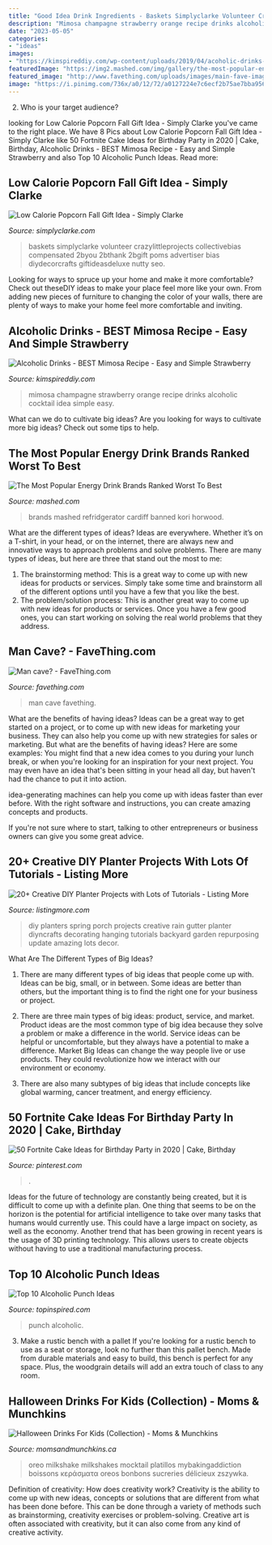 ```yaml
---
title: "Good Idea Drink Ingredients - Baskets Simplyclarke Volunteer Crazylittleprojects Collectivebias Compensated 2byou 2bthank 2bgift Poms Advertiser Bias Diydecorcrafts Giftideasdeluxe Nutty Seo"
description: "Mimosa champagne strawberry orange recipe drinks alcoholic cocktail idea simple easy"
date: "2023-05-05"
categories:
- "ideas"
images:
- "https://kimspireddiy.com/wp-content/uploads/2019/04/acoholic-drinks-pink-mimosa-4.jpg"
featuredImage: "https://img2.mashed.com/img/gallery/the-most-popular-energy-drink-brands-ranked-worst-to-best/l-intro-1619716594.jpg"
featured_image: "http://www.favething.com/uploads/images/main-fave-images/main-8cf288fcdc766ce55e15168c7b6926dae8a65a5b.jpg"
image: "https://i.pinimg.com/736x/a0/12/72/a0127224e7c6ecf2b75ae7bba95650d4.jpg"
---
```



2. Who is your target audience?

	

		
looking for Low Calorie Popcorn Fall Gift Idea - Simply Clarke you've came to the right place. We have 8 Pics about Low Calorie Popcorn Fall Gift Idea - Simply Clarke like 50 Fortnite Cake Ideas for Birthday Party in 2020 | Cake, Birthday, Alcoholic Drinks - BEST Mimosa Recipe - Easy and Simple Strawberry and also Top 10 Alcoholic Punch Ideas. Read more:
		
    
## Low Calorie Popcorn Fall Gift Idea - Simply Clarke

<img loading=lazy src="https://simplyclarke.com/wp-content/uploads/2014/09/fall-2Bthank-2Byou-2Bgift.png" onerror="this.onerror=null;this.src='https://tse1.mm.bing.net/th?id=OIP.ldqOlv3NY10x90sLsEavaAHaLH&amp;pid=15.1';" alt="Low Calorie Popcorn Fall Gift Idea - Simply Clarke">

_Source: simplyclarke.com_

>baskets simplyclarke volunteer crazylittleprojects collectivebias compensated 2byou 2bthank 2bgift poms advertiser bias diydecorcrafts giftideasdeluxe nutty seo. 

	

Looking for ways to spruce up your home and make it more comfortable? Check out theseDIY ideas to make your place feel more like your own. From adding new pieces of furniture to changing the color of your walls, there are plenty of ways to make your home feel more comfortable and inviting.

    
## Alcoholic Drinks - BEST Mimosa Recipe - Easy And Simple Strawberry

<img loading=lazy src="https://kimspireddiy.com/wp-content/uploads/2019/04/acoholic-drinks-pink-mimosa-4.jpg" onerror="this.onerror=null;this.src='https://tse1.mm.bing.net/th?id=OIP.jSBKPVVFyS2atENEu3dUUQHaLH&amp;pid=15.1';" alt="Alcoholic Drinks - BEST Mimosa Recipe - Easy and Simple Strawberry">

_Source: kimspireddiy.com_

>mimosa champagne strawberry orange recipe drinks alcoholic cocktail idea simple easy. 

	

What can we do to cultivate big ideas?
Are you looking for ways to cultivate more big ideas? Check out some tips to help.

    
## The Most Popular Energy Drink Brands Ranked Worst To Best

<img loading=lazy src="https://img2.mashed.com/img/gallery/the-most-popular-energy-drink-brands-ranked-worst-to-best/l-intro-1619716594.jpg" onerror="this.onerror=null;this.src='https://tse2.mm.bing.net/th?id=OIP.nStKB6E3XqBJjphmhX8Q9QHaEK&amp;pid=15.1';" alt="The Most Popular Energy Drink Brands Ranked Worst To Best">

_Source: mashed.com_

>brands mashed refridgerator cardiff banned kori horwood. 

	

What are the different types of ideas?
Ideas are everywhere. Whether it’s on a T-shirt, in your head, or on the internet, there are always new and innovative ways to approach problems and solve problems. 
There are many types of ideas, but here are three that stand out the most to me: 
1. The brainstorming method: This is a great way to come up with new ideas for products or services. Simply take some time and brainstorm all of the different options until you have a few that you like the best.
2. The problem/solution process: This is another great way to come up with new ideas for products or services. Once you have a few good ones, you can start working on solving the real world problems that they address. 

    
## Man Cave? - FaveThing.com

<img loading=lazy src="http://www.favething.com/uploads/images/main-fave-images/main-8cf288fcdc766ce55e15168c7b6926dae8a65a5b.jpg" onerror="this.onerror=null;this.src='https://tse3.mm.bing.net/th?id=OIP.JvjLAVbH0ctDY8Q77hgwwQHaHa&amp;pid=15.1';" alt="Man cave? - FaveThing.com">

_Source: favething.com_

>man cave favething. 

	

What are the benefits of having ideas?
Ideas can be a great way to get started on a project, or to come up with new ideas for marketing your business. They can also help you come up with new strategies for sales or marketing. But what are the benefits of having ideas? Here are some examples: 
You might find that a new idea comes to you during your lunch break, or when you're looking for an inspiration for your next project. You may even have an idea that's been sitting in your head all day, but haven't had the chance to put it into action. 

idea-generating machines can help you come up with ideas faster than ever before. With the right software and instructions, you can create amazing concepts and products. 

If you're not sure where to start, talking to other entrepreneurs or business owners can give you some great advice.

    
## 20+ Creative DIY Planter Projects With Lots Of Tutorials - Listing More

<img loading=lazy src="https://listingmore.com/wp-content/uploads/2017/07/13-diy-planter-projects-and-tutorials.jpg" onerror="this.onerror=null;this.src='https://tse3.mm.bing.net/th?id=OIP.JMnPp6HSbY7zFrTPNLa-awHaOU&amp;pid=15.1';" alt="20+ Creative DIY Planter Projects with Lots of Tutorials - Listing More">

_Source: listingmore.com_

>diy planters spring porch projects creative rain gutter planter diyncrafts decorating hanging tutorials backyard garden repurposing update amazing lots decor. 

	

What Are The Different Types of Big Ideas?
1. There are many different types of big ideas that people come up with. Ideas can be big, small, or in between. Some ideas are better than others, but the important thing is to find the right one for your business or project.
2. There are three main types of big ideas: product, service, and market. Product ideas are the most common type of big idea because they solve a problem or make a difference in the world. Service ideas can be helpful or uncomfortable, but they always have a potential to make a difference. Market Big Ideas can change the way people live or use products. They could revolutionize how we interact with our environment or economy.

3. There are also many subtypes of big ideas that include concepts like global warming, cancer treatment, and energy efficiency.

    
## 50 Fortnite Cake Ideas For Birthday Party In 2020 | Cake, Birthday

<img loading=lazy src="https://i.pinimg.com/736x/a0/12/72/a0127224e7c6ecf2b75ae7bba95650d4.jpg" onerror="this.onerror=null;this.src='https://tse1.mm.bing.net/th?id=OIP.XPo7k_t-qrOCB1IGhSffUwHaJQ&amp;pid=15.1';" alt="50 Fortnite Cake Ideas for Birthday Party in 2020 | Cake, Birthday">

_Source: pinterest.com_

>. 

	

Ideas for the future of technology are constantly being created, but it is difficult to come up with a definite plan. One thing that seems to be on the horizon is the potential for artificial intelligence to take over many tasks that humans would currently use. This could have a large impact on society, as well as the economy. Another trend that has been growing in recent years is the usage of 3D printing technology. This allows users to create objects without having to use a traditional manufacturing process.

    
## Top 10 Alcoholic Punch Ideas

<img loading=lazy src="https://www.topinspired.com/wp-content/uploads/2013/11/46bcd2d4ba92755581c20ce36b050465.jpg" onerror="this.onerror=null;this.src='https://tse3.mm.bing.net/th?id=OIP.THgUPKZUC5IgUzIAhGqi4AHaLI&amp;pid=15.1';" alt="Top 10 Alcoholic Punch Ideas">

_Source: topinspired.com_

>punch alcoholic. 

	

3. Make a rustic bench with a pallet
If you're looking for a rustic bench to use as a seat or storage, look no further than this pallet bench. Made from durable materials and easy to build, this bench is perfect for any space. Plus, the woodgrain details will add an extra touch of class to any room.

    
## Halloween Drinks For Kids (Collection) - Moms &amp; Munchkins

<img loading=lazy src="https://www.momsandmunchkins.ca/wp-content/uploads/2014/10/Halloween-drinks-for-kids-MyBakingAddiction.jpg" onerror="this.onerror=null;this.src='https://tse2.mm.bing.net/th?id=OIP.CrSJ5HVGR2O418jsI062zwAAAA&amp;pid=15.1';" alt="Halloween Drinks For Kids (Collection) - Moms &amp; Munchkins">

_Source: momsandmunchkins.ca_

>oreo milkshake milkshakes mocktail platillos mybakingaddiction boissons κεράσματα oreos bonbons sucreries délicieux zszywka. 

	

Definition of creativity: How does creativity work?
Creativity is the ability to come up with new ideas, concepts or solutions that are different from what has been done before. This can be done through a variety of methods such as brainstorming, creativity exercises or problem-solving. Creative art is often associated with creativity, but it can also come from any kind of creative activity.

